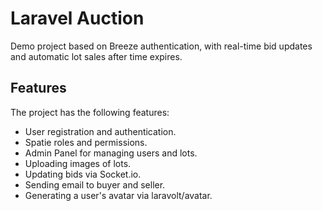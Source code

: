 # Laravel Auction

Demo project based on Breeze authentication, 
with real-time bid updates and automatic lot sales after time expires.

## Features

The project has the following features:

- User registration and authentication.
- Spatie roles and permissions.
- Admin Panel for managing users and lots.
- Uploading images of lots.
- Updating bids via Socket.io.
- Sending email to buyer and seller.
- Generating a user's avatar via laravolt/avatar.

